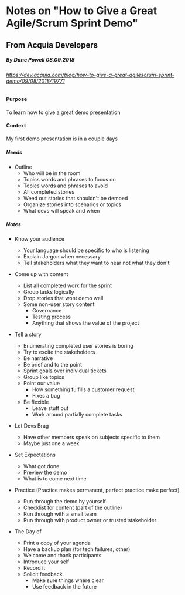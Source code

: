 # Notes on "How to Give a Great Agile/Scrum Sprint Demo"
## From Acquia Developers
##### By Dane Powell 08.09.2018
###### https://dev.acquia.com/blog/how-to-give-a-great-agilescrum-sprint-demo/09/08/2018/19771

#### Purpose
To learn how to give a great demo presentation

#### Context
My first demo presentation is in a couple days


##### Needs 
* Outline
	* Who will be in the room
	* Topics words and phrases to focus on
	* Topics words and phrases to avoid
	* All completed stories
	* Weed out stories that shouldn't be demoed
	* Organize stories into scenarios or topics
	* What devs will speak and when
	

##### Notes

* Know your audience
	* Your language should be specific to who is listening
	* Explain Jargon when necessary
	* Tell stakeholders what they want to hear not what they don't

* Come up with content
	* List all completed work for the sprint
	* Group tasks logically
	* Drop stories that wont demo well
	* Some non-user story content
		* Governance
		* Testing process
		* Anything that shows the value of the project

* Tell a story
	* Enumerating completed user stories is boring
	* Try to excite the stakeholders
	* Be narrative
	* Be brief and to the point
	* Sprint goals over individual tickets
	* Group like topics
	* Point our value
		* How something fulfills a customer request
		* Fixes a bug
	* Be flexible 
		* Leave stuff out
		* Work around partially complete tasks

* Let Devs Brag
	* Have other members speak on subjects specific to them
	* Maybe just one a week

* Set Expectations 
	* What got done
	* Preview the demo
	* What is to come next time


* Practice (Practice makes permanent, perfect practice make perfect)
	* Run through the demo by yourself
	* Checklist for content (part of the outline)
	* Run through with a small team
	* Run through with product owner or trusted stakeholder

* The Day of
	* Print a copy of your agenda
	* Have a backup plan (for tech failures, other)
	* Welcome and thank participants
	* Introduce your self
	* Record it
	* Solicit feedback 
		* Make sure things where clear
		* Use feedback in the future

